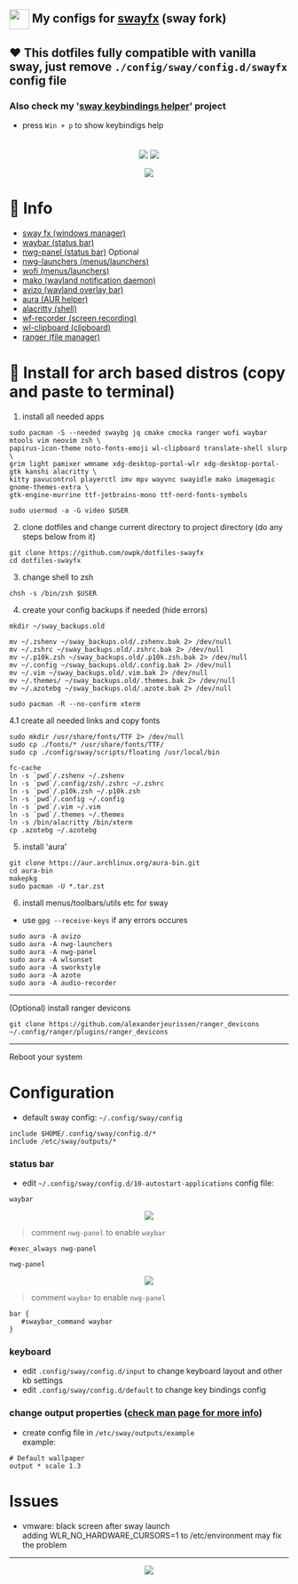 ## <img src="./docs/sway-logo.png" width="36px" style="vertical-align:middle;"> My configs for [swayfx](https://github.com/WillPower3309/swayfx) (sway fork)
## ❤️ This dotfiles fully compatible with vanilla sway, just remove ```./config/sway/config.d/swayfx``` config file
### Also check my '[sway keybindings helper](https://github.com/owpk/sway-keyhints)' project  

- press ```Win + p``` to show keybindigs help

<p align=center style="margin-top:36px">	  
  <img src="https://img.shields.io/github/issues/owpk/dotfiles-swayfx?color=bf616a&labelColor=202328&style=for-the-badge">
  <img src="https://img.shields.io/github/issues-pr/owpk/dotfiles-swayfx?color=c792ea&labelColor=202328&style=for-the-badge">
</p>

<p align="center">
   <img src="./docs/composed2.jpg"/>
</p>

# 🗿 Info
- [sway fx (windows manager)](https://github.com/WillPower3309/swayfx)
- [waybar (status bar)](https://github.com/Alexays/Waybar) 
- [nwg-panel (status bar)](https://github.com/nwg-piotr/nwg-panel) Optional
- [nwg-launchers (menus/launchers)](https://github.com/nwg-piotr/nwg-launchers)
- [wofi (menus/launchers)](https://hg.sr.ht/~scoopta/wofi)
- [mako (wayland notification daemon)](https://github.com/emersion/mako)
- [avizo (wayland overlay bar)](https://github.com/misterdanb/avizo)
- [aura (AUR helper)](https://github.com/fosskers/aura)
- [alacritty (shell)](https://github.com/alacritty/alacritty)
- [wf-recorder (screen recording)](https://github.com/ammen99/wf-recorder)
- [wl-clipboard (clipboard)](https://github.com/bugaevc/wl-clipboard)
- [ranger (file manager)](https://github.com/ranger/ranger)

# 🚀 Install for arch based distros (copy and paste to terminal)

1. install all needed apps
```
sudo pacman -S --needed swaybg jq cmake cmocka ranger wofi waybar mtools vim neovim zsh \
papirus-icon-theme noto-fonts-emoji wl-clipboard translate-shell slurp \
grim light pamixer wmname xdg-desktop-portal-wlr xdg-desktop-portal-gtk kanshi alacritty \
kitty pavucontrol playerctl imv mpv wayvnc swayidle mako imagemagic gnome-themes-extra \
gtk-engine-murrine ttf-jetbrains-mono ttf-nerd-fonts-symbols

sudo usermod -a -G video $USER
```
2. clone dotfiles and change current directory to project directory (do any steps below from it)
```
git clone https://github.com/owpk/dotfiles-swayfx
cd dotfiles-swayfx
```
3. change shell to zsh
```
chsh -s /bin/zsh $USER
```
4. create your config backups if needed (hide errors)
```
mkdir ~/sway_backups.old

mv ~/.zshenv ~/sway_backups.old/.zshenv.bak 2> /dev/null
mv ~/.zshrc ~/sway_backups.old/.zshrc.bak 2> /dev/null
mv ~/.p10k.zsh ~/sway_backups.old/.p10k.zsh.bak 2> /dev/null
mv ~/.config ~/sway_backups.old/.config.bak 2> /dev/null
mv ~/.vim ~/sway_backups.old/.vim.bak 2> /dev/null
mv ~/.themes/ ~/sway_backups.old/.themes.bak 2> /dev/null
mv ~/.azotebg ~/sway_backups.old/.azote.bak 2> /dev/null

sudo pacman -R --no-confirm xterm
```
4.1 create all needed links and copy fonts
```
sudo mkdir /usr/share/fonts/TTF 2> /dev/null
sudo cp ./fonts/* /usr/share/fonts/TTF/
sudo cp ./config/sway/scripts/floating /usr/local/bin

fc-cache
ln -s `pwd`/.zshenv ~/.zshenv
ln -s `pwd`/.config/zsh/.zshrc ~/.zshrc
ln -s `pwd`/.p10k.zsh ~/.p10k.zsh
ln -s `pwd`/.config ~/.config
ln -s `pwd`/.vim ~/.vim
ln -s `pwd`/.themes ~/.themes
ln -s /bin/alacritty /bin/xterm
cp .azotebg ~/.azotebg
```

5. install 'aura'

```
git clone https://aur.archlinux.org/aura-bin.git
cd aura-bin
makepkg
sudo pacman -U *.tar.zst
```

6. install menus/toolbars/utils etc for sway
 - use ```gpg --receive-keys``` if any errors occures
```
sudo aura -A avizo
sudo aura -A nwg-launchers
sudo aura -A nwg-panel
sudo aura -A wlsunset
sudo aura -A sworkstyle
sudo aura -A azote
sudo aura -A audio-recorder
```
---
(Optional) install ranger devicons
```
git clone https://github.com/alexanderjeurissen/ranger_devicons ~/.config/ranger/plugins/ranger_devicons
```
---

Reboot your system

# Configuration
 - default sway config: ```~/.config/sway/config```

```
include $HOME/.config/sway/config.d/*
include /etc/sway/outputs/*
```
### status bar
- edit ```~/.config/sway/config.d/10-autostart-applications``` config file:

```waybar``` 
<p align="center">
   <img src="./docs/waybar.jpg"/>
</p>

>comment ```nwg-panel``` to enable ```waybar```
```
#exec_always nwg-panel
```
```nwg-panel```

<p align="center">
   <img src="./docs/nwg-panel.jpg"/>
</p>  

>comment ```waybar``` to enable ```nwg-panel ```  

```
bar {
   #swaybar_command waybar
}
```
### keyboard

- edit ```.config/sway/config.d/input``` to change keyboard layout and other kb settings
- edit ```.config/sway/config.d/default``` to change key bindings config

### change output properties ([check man page for more info](https://manpages.debian.org/experimental/sway/sway-output.5.en.html))
- create config file in ```/etc/sway/outputs/example```  
example:
```
# Default wallpaper
output * scale 1.3
```

# Issues
- vmware: black screen after sway launch   
	adding WLR_NO_HARDWARE_CURSORS=1 to /etc/environment may fix the problem

---
<p align="center">
   <img src="./docs/sc.gif"/>
</p>
